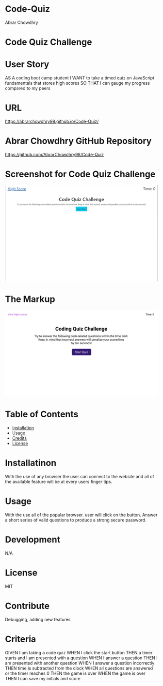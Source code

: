 # Code-Quiz
Abrar Chowdhry

# Code Quiz Challenge

# User Story
AS A coding boot camp student
I WANT to take a timed quiz on JavaScript fundamentals that stores high scores
SO THAT I can gauge my progress compared to my peers 

# URL
https://abrarchowdhry98.github.io/Code-Quiz/

# Abrar Chowdhry GitHub Repository
https://github.com/AbrarChowdhry98/Code-Quiz

# Screenshot for Code Quiz Challenge
![04-web-apis-homework-demo](https://github.com/AbrarChowdhry98/Code-Quiz/blob/main/assets/images/Screenshot%202021-10-22%20140210.jpg)

# The Markup
![04-web-apis-homework-demo](https://github.com/AbrarChowdhry98/Code-Quiz/blob/main/assets/images/04-web-apis-homework-demo.gif)

# Table of Contents

* [Installation](#installation)
* [Usage](#usage)
* [Credits](#credits)
* [License](#license)


# Installatinon 
With the use of any browser the user can connect to the website and all of the available feature will be at every users finger tips.

# Usage 
With the use all of the popular browser. user will click on the button.
Answer a short series of valid questions to produce a strong secure password.

# Development 
N/A

# License 
MIT

# Contribute
Debugging, adding new features

# Criteria
GIVEN I am taking a code quiz
WHEN I click the start button
THEN a timer starts and I am presented with a question
WHEN I answer a question
THEN I am presented with another question
WHEN I answer a question incorrectly
THEN time is subtracted from the clock
WHEN all questions are answered or the timer reaches 0
THEN the game is over
WHEN the game is over
THEN I can save my initials and score
